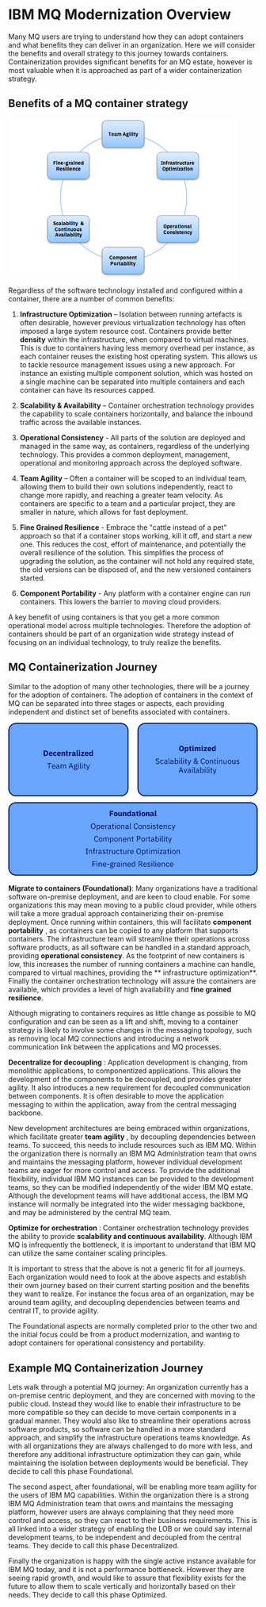 # IBM MQ Modernization Overview
Many MQ users are trying to understand how they can adopt containers and what benefits they can deliver in an organization. Here we will consider the benefits and overall strategy to this journey towards containers.
Containerization provides significant benefits for an MQ estate, however is most valuable when it is approached as part of a wider containerization strategy.

## Benefits of a MQ container strategy
![Benefits of a MQ container strategy](static/imgs/mq-containers-benefits.png?raw=true)

Regardless of the software technology installed and configured within a container, there are a number of common benefits:

1.   **Infrastructure Optimization** – Isolation between running artefacts is often desirable, however previous virtualization technology has often imposed a large system resource cost. Containers provide better  **density**  within the infrastructure, when compared to virtual machines. This is due to containers having less memory overhead per instance, as each container reuses the existing host operating system. This allows us to tackle resource management issues using a new approach. For instance an existing multiple component solution, which was hosted on a single machine can be separated into multiple containers and each container can have its resources capped.

1.   **Scalability &amp; Availability** – Container orchestration technology provides the capability to scale containers horizontally, and balance the inbound traffic across the available instances.

1.   **Operational Consistency** - All parts of the solution are deployed and managed in the same way, as containers, regardless of the underlying technology. This provides a common deployment, management, operational and monitoring approach across the deployed software.

1.   **Team Agility**  – Often a container will be scoped to an individual team, allowing them to build their own solutions independently, react to change more rapidly, and reaching a greater team velocity. As containers are specific to a team and a particular project, they are smaller in nature, which allows for fast deployment.

1.   **Fine Grained Resilience** - Embrace the &quot;cattle instead of a pet&quot; approach so that if a container stops working, kill it off, and start a new one. This reduces the cost, effort of maintenance, and potentially the overall resilience of the solution. This simplifies the process of upgrading the solution, as the container will not hold any required state, the old versions can be disposed of, and the new versioned containers started.

1.   **Component Portability**  - Any platform with a container engine can run containers. This lowers the barrier to moving cloud providers.

A key benefit of using containers is that you get a more common operational model across multiple technologies. Therefore the adoption of containers should be part of an organization wide strategy instead of focusing on an individual technology, to truly realize the benefits.

## MQ Containerization Journey

Similar to the adoption of many other technologies, there will be a journey for the adoption of containers. 
The adoption of containers in the context of MQ can be separated into three stages or aspects, each providing independent and distinct set of benefits associated with containers. 

![MQ Containerization Journey Aspects](static/imgs/mq-journey-aspects.png?raw=true)

**Migrate to containers (Foundational)**: Many organizations have a traditional software on-premise deployment, and are keen to cloud enable. For some organizations this may mean moving to a public cloud provider, while others will take a more gradual approach containerizing their on-premise deployment. Once running within containers, this will facilitate  **component portability** , as containers can be copied to any platform that supports containers. The infrastructure team will streamline their operations across software products, as all software can be handled in a standard approach, providing  **operational consistency**. As the footprint of new containers is low, this increases the number of running containers a machine can handle, compared to virtual machines, providing the ** infrastructure optimization**. Finally the container orchestration technology will assure the containers are available, which provides a level of high availability and  **fine grained resilience**.

Although migrating to containers requires as little change as possible to MQ configuration and can be seen as a lift and shift, moving to a container strategy is likely to involve some changes in the messaging topology, such as removing local MQ connections and  introducing a network communication link between the applications and MQ processes.

**Decentralize for decoupling** : Application development is changing, from monolithic applications, to componentized applications. This allows the development of the components to be decoupled, and provides greater agility. It also introduces a new requirement for decoupled communication between components. It is often desirable to move the application messaging to within the application, away from the central messaging backbone.

New development architectures are being embraced within organizations, which facilitate greater  **team agility** , by decoupling dependencies between teams. To succeed, this needs to include resources such as IBM MQ. Within the organization there is normally an IBM MQ Administration team that owns and maintains the messaging platform, however individual development teams are eager for more control and access. To provide the additional flexibility, individual IBM MQ instances can be provided to the development teams, so they can be modified independently of the wider IBM MQ estate. Although the development teams will have additional access, the IBM MQ instance will normally be integrated into the wider messaging backbone, and may be administered by the central MQ team.

**Optimize for orchestration** : Container orchestration technology provides the ability to provide  **scalability and continuous availability**.  Although IBM MQ is infrequently the bottleneck, it is important to understand that  IBM MQ can utilize the same container scaling principles.

It is important to stress that the above is not a generic fit for all journeys. Each organization would need to look at the above aspects and  establish their own journey based on their current starting position and the benefits they want to realize. For instance the focus area of an organization, may be around team agility, and decoupling dependencies between teams and central IT, to provide agility.

The Foundational aspects are normally completed prior to the other two and the initial focus could be from a product modernization, and wanting to adopt containers for operational consistency and portability.

## Example MQ Containerization Journey

Lets walk through a potential MQ journey: 
An organization currently has a on-premise centric deployment, and they are concerned with moving to the public cloud. Instead they would like to enable their infrastructure to be more compatible so they can decide to move certain components in a gradual manner. They would also like to streamline their operations across software products, so software can be handled in a more standard approach, and simplify the infrastructure operations teams knowledge. As with all organizations they are always challenged to do more with less, and therefore any additional infrastructure optimization they can gain, while maintaining the isolation between deployments would be beneficial. They decide to call this phase Foundational. 

The second aspect, after foundational, will be enabling more team agility for the users of IBM MQ capabilities. Within the organization there is a strong IBM MQ Administration team that owns and maintains the messaging platform, however users are always complaining that they need more control and access, so they can react to their business requirements. This is all linked into a wider strategy of enabling the LOB or we could say internal development teams, to be independent and decoupled from the central teams. They decide to call this phase Decentralized.

Finally the organization is happy with the single active instance available for IBM MQ today, and it is not a performance bottleneck. However they are seeing rapid growth, and would like to assure that flexibility exists for the future to allow them to scale vertically and horizontally based on their needs. They decide to call this phase Optimized.



